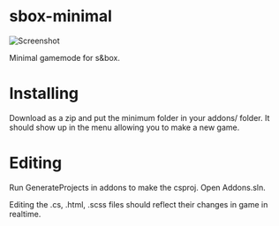 # sbox-minimal

![Screenshot](https://i.imgur.com/5pQxuIK.jpeg)

 Minimal gamemode for s&box.
 
 # Installing
 
 Download as a zip and put the minimum folder in your addons/ folder. It should show up in the menu allowing you to make a new game.
 
 # Editing
 
 Run GenerateProjects in addons to make the csproj. Open Addons.sln.
 
 Editing the .cs, .html, .scss files should reflect their changes in game in realtime.
